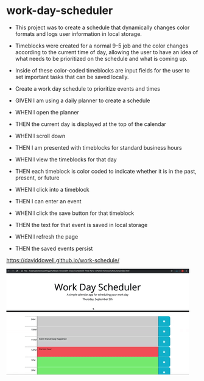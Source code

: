 # work-day-scheduler

* This project was to create a schedule that dynamically changes color formats and logs user information in local storage.
* Timeblocks were created for a normal 9-5 job and the color changes according to the current time of day, allowing the user to have an idea of what needs to be prioritized on the schedule and what is coming up.
* Inside of these color-coded timeblocks are input fields for the user to set important tasks that can be saved locally.


* Create a work day schedule to prioritize events and times
* GIVEN I am using a daily planner to create a schedule
* WHEN I open the planner
* THEN the current day is displayed at the top of the calendar
* WHEN I scroll down
* THEN I am presented with timeblocks for standard business hours
* WHEN I view the timeblocks for that day
* THEN each timeblock is color coded to indicate whether it is in the past, present, or future
* WHEN I click into a timeblock
* THEN I can enter an event
* WHEN I click the save button for that timeblock
* THEN the text for that event is saved in local storage
* WHEN I refresh the page
* THEN the saved events persist

https://daviddowell.github.io/work-schedule/

![](05-third-party-apis-homework-demo.gif)